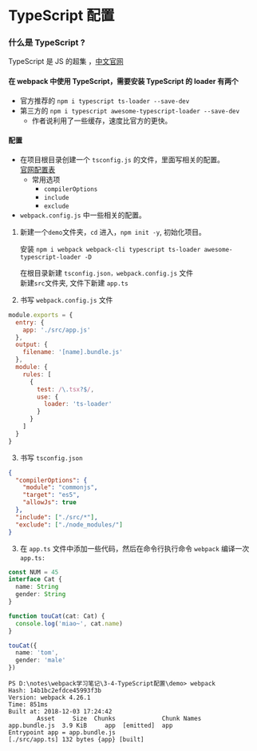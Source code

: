 # TypeScript 配置

### 什么是 TypeScript ?

TypeScript 是 JS 的超集 ，[中文官网](https://www.tslang.cn)

#### 在 webpack 中使用 TypeScript，需要安装 TypeScript 的 loader 有两个

- 官方推荐的 `npm i typescript ts-loader --save-dev`
- 第三方的 `npm i typescript awesome-typescript-loader --save-dev`
  - 作者说利用了一些缓存，速度比官方的更快。

#### 配置

- 在项目根目录创建一个 `tsconfig.js` 的文件，里面写相关的配置。  
  [官网配置表](http://www.typescriptlang.org/docs/handbook/compiler-options.html)
  - 常用选项
    - `compilerOptions`
    - `include`
    - `exclude`
- `webpack.config.js` 中一些相关的配置。

1. 新建一个`demo`文件夹，`cd` 进入，`npm init -y`, 初始化项目。

   安装 `npm i webpack webpack-cli typescript ts-loader awesome-typescript-loader -D`

   在根目录新建 `tsconfig.json，webpack.config.js` 文件  
   新建`src`文件夹, 文件下新建 `app.ts`

2. 书写 `webpack.config.js` 文件

```js
module.exports = {
  entry: {
    app: './src/app.js'
  },
  output: {
    filename: '[name].bundle.js'
  },
  module: {
    rules: [
      {
        test: /\.tsx?$/,
        use: {
          loader: 'ts-loader'
        }
      }
    ]
  }
}
```

3. 书写 `tsconfig.json`

```json
{
  "compilerOptions": {
    "module": "commonjs",
    "target": "es5",
    "allowJs": true
  },
  "include": ["./src/*"],
  "exclude": ["./node_modules/"]
}
```

3. 在 `app.ts` 文件中添加一些代码，然后在命令行执行命令 `webpack` 编译一次
   `app.ts:`

```ts
const NUM = 45
interface Cat {
  name: String
  gender: String
}

function touCat(cat: Cat) {
  console.log('miao~', cat.name)
}

touCat({
  name: 'tom',
  gender: 'male'
})
```

```
PS D:\notes\webpack学习笔记\3-4-TypeScript配置\demo> webpack
Hash: 14b1bc2efdce45993f3b
Version: webpack 4.26.1
Time: 851ms
Built at: 2018-12-03 17:24:42
        Asset     Size  Chunks             Chunk Names
app.bundle.js  3.9 KiB     app  [emitted]  app
Entrypoint app = app.bundle.js
[./src/app.ts] 132 bytes {app} [built]

```
